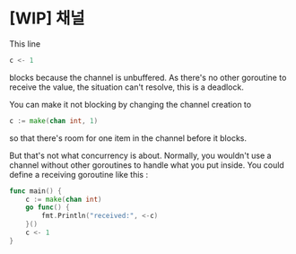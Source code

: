 # [WIP] 채널

This line

```go
c <- 1
```
blocks because the channel is unbuffered. As there's no other goroutine to receive the value, the situation can't resolve, this is a deadlock.

You can make it not blocking by changing the channel creation to

```go
c := make(chan int, 1) 
```
so that there's room for one item in the channel before it blocks.

But that's not what concurrency is about. Normally, you wouldn't use a channel without other goroutines to handle what you put inside. You could define a receiving goroutine like this :

```go
func main() {
    c := make(chan int)    
    go func() {
        fmt.Println("received:", <-c)
    }()
    c <- 1   
}
```
